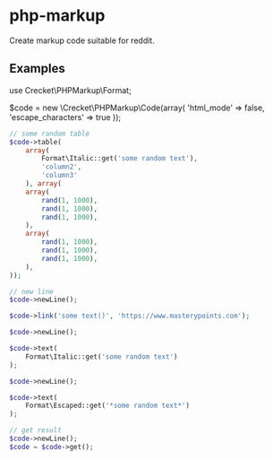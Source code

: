 # php-markup
Create markup code suitable for reddit.

## Examples

use Crecket\PHPMarkup\Format;

$code = new \Crecket\PHPMarkup\Code(array(
    'html_mode' => false,
    'escape_characters' => true
));

```PHP
// some random table
$code->table(
    array(
        Format\Italic::get('some random text'),
        'column2',
        'column3'
    ), array(
    array(
        rand(1, 1000),
        rand(1, 1000),
        rand(1, 1000),
    ),
    array(
        rand(1, 1000),
        rand(1, 1000),
        rand(1, 1000),
    ),
));

// new line
$code->newLine();

$code->link('some text()', 'https://www.masterypoints.com');

$code->newLine();

$code->text(
    Format\Italic::get('some random text')
);

$code->newLine();

$code->text(
    Format\Escaped::get('*some random text*')
);

// get result
$code->newLine();
$code = $code->get();
```
